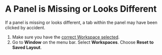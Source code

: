 # A Panel is Missing or Looks Different

If a panel is missing or looks different, a tab within the panel may have been clicked by accident.

1. Make sure you have the [correct Workspace selected](panels-are-in-weird-places.md).
2. Go to **Window** on the menu bar. Select **Workspaces**. Choose **Reset to Saved Layout**. 
